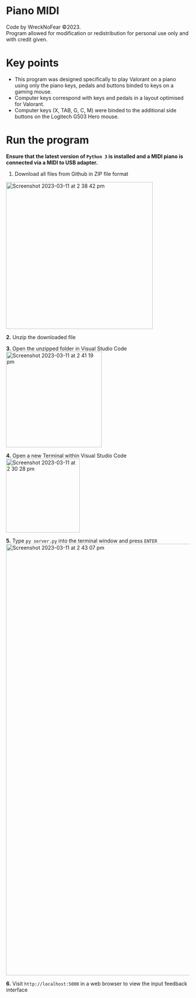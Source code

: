 # Piano MIDI
 
Code by WreckNoFear ©2023. <br>
Program allowed for modification or redistribution for personal use only and with credit given.

# Key points

* This program was designed specifically to play Valorant on a piano using only the piano keys, pedals and buttons binded to keys on a gaming mouse.
* Computer keys correspond with keys and pedals in a layout optimised for Valorant.
* Computer keys (X, TAB, G, C, M) were binded to the additional side buttons on the Logitech G503 Hero mouse.

# Run the program
**Ensure that the latest version of `Python 3` is installed and a MIDI piano is connected via a MIDI to USB adapter.**

1. Download all files from Github in ZIP file format
<img width="402" alt="Screenshot 2023-03-11 at 2 38 42 pm" src="https://user-images.githubusercontent.com/69378029/224462972-4b2ca7d9-8233-4c4e-8271-51ff684580a4.png">

**2.** Unzip the downloaded file

**3.** Open the unzipped folder in Visual Studio Code <br>
<img width="262" alt="Screenshot 2023-03-11 at 2 41 19 pm" src="https://user-images.githubusercontent.com/69378029/224463081-48f26e5b-a200-422e-8ac4-c6112221f005.png">

**4.** Open a new Terminal within Visual Studio Code <br>
<img width="202" alt="Screenshot 2023-03-11 at 2 30 28 pm" src="https://user-images.githubusercontent.com/69378029/224462665-0b01ee7c-1e13-4226-81ed-e43b00d169de.png">

**5.** Type `py server.py` into the terminal window and press `ENTER`
<img width="1181" alt="Screenshot 2023-03-11 at 2 43 07 pm" src="https://user-images.githubusercontent.com/69378029/224463206-128859e2-34d9-4402-a7b4-d40639362398.png">

**6.** Visit `http://localhost:5000` in a web browser to view the input feedback interface
